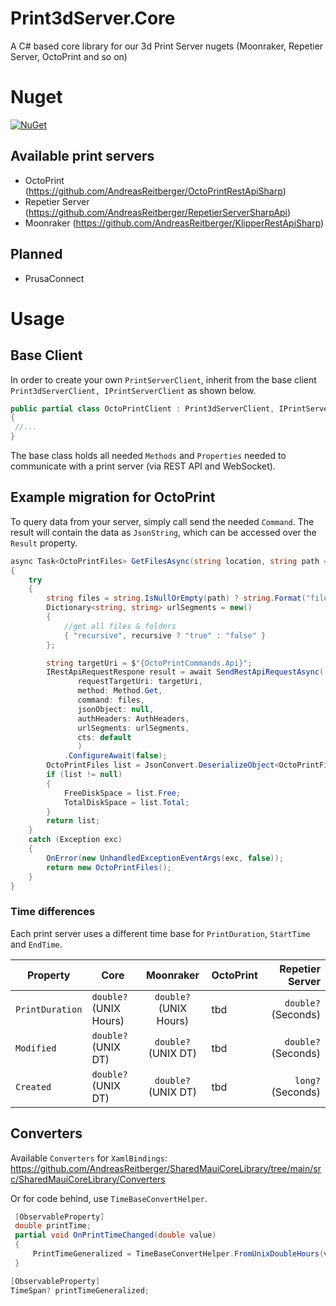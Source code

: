 # Print3dServer.Core
A C# based core library for our 3d Print Server nugets (Moonraker, Repetier Server, OctoPrint and so on)

# Nuget
[![NuGet](https://img.shields.io/nuget/v/Print3dServer.Core.svg?style=flat-square&label=nuget)](https://www.nuget.org/packages/Print3dServer.Core/)

## Available print servers
- OctoPrint (https://github.com/AndreasReitberger/OctoPrintRestApiSharp)
- Repetier Server (https://github.com/AndreasReitberger/RepetierServerSharpApi)
- Moonraker (https://github.com/AndreasReitberger/KlipperRestApiSharp)

## Planned
- PrusaConnect

# Usage

## Base Client
In order to create your own `PrintServerClient`, inherit from the base client `Print3dServerClient, IPrintServerClient` as shown below.

```cs
public partial class OctoPrintClient : Print3dServerClient, IPrintServerClient
{
 //...
}
```

The base class holds all needed `Methods` and `Properties` needed to communicate with a print server (via REST API and WebSocket).

## Example migration for OctoPrint
To query data from your server, simply call send the needed `Command`. The result will contain the data as `JsonString`, 
which can be accessed over the `Result` property.

```cs
async Task<OctoPrintFiles> GetFilesAsync(string location, string path = "", bool recursive = true)
{
    try
    {
        string files = string.IsNullOrEmpty(path) ? string.Format("files/{0}", location) : string.Format("files/{0}/{1}", location, path);
        Dictionary<string, string> urlSegments = new()
        {
            //get all files & folders 
            { "recursive", recursive ? "true" : "false" }
        };

        string targetUri = $"{OctoPrintCommands.Api}";
        IRestApiRequestRespone result = await SendRestApiRequestAsync(
               requestTargetUri: targetUri,
               method: Method.Get,
               command: files,
               jsonObject: null,
               authHeaders: AuthHeaders,
               urlSegments: urlSegments,
               cts: default
               )
            .ConfigureAwait(false);
        OctoPrintFiles list = JsonConvert.DeserializeObject<OctoPrintFiles>(result.Result);
        if (list != null)
        {
            FreeDiskSpace = list.Free;
            TotalDiskSpace = list.Total;
        }
        return list;
    }
    catch (Exception exc)
    {
        OnError(new UnhandledExceptionEventArgs(exc, false));
        return new OctoPrintFiles();
    }
}
```

### Time differences
Each print server uses a different time base for `PrintDuration`, `StartTime` and `EndTime`.

| Property              | Core                     | Moonraker              | OctoPrint | Repetier Server      |
|-----------------------| -------------------------|:----------------------:| ----------|---------------------:|
| `PrintDuration`       | `double?` (UNIX Hours)   | `double?` (UNIX Hours) | tbd       | `double?` (Seconds)  |
| `Modified`            | `double?` (UNIX DT)      | `double?` (UNIX DT)    | tbd       | `double?` (Seconds)  |
| `Created`             | `double?` (UNIX DT)      | `double?` (UNIX DT)    | tbd       | `long?` (Seconds)  |

## Converters
Available `Converters` for `XamlBindings`:
https://github.com/AndreasReitberger/SharedMauiCoreLibrary/tree/main/src/SharedMauiCoreLibrary/Converters

Or for code behind, use `TimeBaseConvertHelper`.

```cs
 [ObservableProperty]
 double printTime;
 partial void OnPrintTimeChanged(double value)
 {
     PrintTimeGeneralized = TimeBaseConvertHelper.FromUnixDoubleHours(value);          
 }

[ObservableProperty]
TimeSpan? printTimeGeneralized;
```
